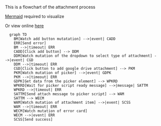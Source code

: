 
This is a flowchart of the attachment process

[Mermaid][1] required to visualize

Or view online [here][2]

```mermaid
  graph TD
    BM[Watch add button mutatation] -->|event| CADD
    ERR[Send error]
    BM -->|timeout| ERR
    CADD[Click add button] --> DDM
    DDM[Watch mutation of the dropdown to select type of attachment] -->|event| CGD
    DDM -->|timeout| ERR
    CGD[Click button to add google drive attachment] --> PKM
    PKM[Watch mutation of picker] -->|event| GDPK
    PKM -->|timeout| ERR
    GDPK[Get data from the picker element] --> WPKRD
    WPKRD[Wait for picker script ready message] -->|message| SATTM
    WPKRD -->|timeout| ERR
    SATTM[Send attach message to picker script] --> WAM
    SATTM --> WECM
    WAM[Watch mutation of attachment item] -->|event| SCSS
    WAM -->|timeout| ERR
    WECM[Watch mutation of error card]
    WECM -->|event| ERR
    SCSS[Send success]
```

[1]: https://mermaid-js.github.io/mermaid/
[2]: https://mermaid-js.github.io/mermaid-live-editor/#/edit/eyJjb2RlIjoiZ3JhcGggVERcbiAgICBCTVtXYXRjaCBhZGQgYnV0dG9uIG11dGF0YXRpb25dIC0tPnxldmVudHwgQ0FERFxuICAgIEVSUltTZW5kIGVycm9yXVxuICAgIEJNIC0tPnx0aW1lb3V0fCBFUlJcbiAgICBDQUREW0NsaWNrIGFkZCBidXR0b25dIC0tPiBERE1cbiAgICBERE1bV2F0Y2ggbXV0YXRpb24gb2YgdGhlIGRyb3Bkb3duIHRvIHNlbGVjdCB0eXBlIG9mIGF0dGFjaG1lbnRdIC0tPnxldmVudHwgQ0dEXG4gICAgRERNIC0tPnx0aW1lb3V0fCBFUlJcbiAgICBDR0RbQ2xpY2sgYnV0dG9uIHRvIGFkZCBnb29nbGUgZHJpdmUgYXR0YWNobWVudF0gLS0-IFBLTVxuICAgIFBLTVtXYXRjaCBtdXRhdGlvbiBvZiBwaWNrZXJdIC0tPnxldmVudHwgR0RQS1xuICAgIFBLTSAtLT58dGltZW91dHwgRVJSXG4gICAgR0RQS1tHZXQgZGF0YSBmcm9tIHRoZSBwaWNrZXIgZWxlbWVudF0gLS0-IFdQS1JEXG4gICAgV1BLUkRbV2FpdCBmb3IgcGlja2VyIHNjcmlwdCByZWFkeSBtZXNzYWdlXSAtLT58bWVzc2FnZXwgU0FUVE1cbiAgICBXUEtSRCAtLT58dGltZW91dHwgRVJSXG4gICAgU0FUVE1bU2VuZCBhdHRhY2ggbWVzc2FnZSB0byBwaWNrZXIgc2NyaXB0XSAtLT4gV0FNXG4gICAgU0FUVE0gLS0-IFdFQ01cbiAgICBXQU1bV2F0Y2ggbXV0YXRpb24gb2YgYXR0YWNobWVudCBpdGVtXSAtLT58ZXZlbnR8IFNDU1NcbiAgICBXQU0gLS0-fHRpbWVvdXR8IEVSUlxuICAgIFdFQ01bV2F0Y2ggbXV0YXRpb24gb2YgZXJyb3IgY2FyZF1cbiAgICBXRUNNIC0tPnxldmVudHwgRVJSXG4gICAgU0NTU1tTZW5kIHN1Y2Nlc3NdIiwibWVybWFpZCI6eyJ0aGVtZSI6ImRlZmF1bHQifSwidXBkYXRlRWRpdG9yIjpmYWxzZX0